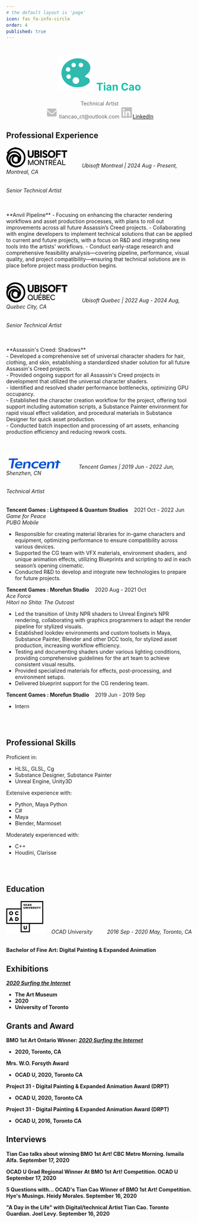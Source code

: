 ```yaml
---
# the default layout is 'page'
icon: fas fa-info-circle
order: 4
published: true 
---
```


<!-- > Add Markdown syntax content to file `_tabs/about.md`{: .filepath } and it will show up on this page.
{: .prompt-tip } -->


# <center><img src="/images/color-palette.svg" ><span style="color: #0fc2aa"> Tian Cao </span></center>
<center><span style="color: #666666"> Technical Artist</span></center>
<center><img src="/images/email-fill.svg"><span style="color: #666666"> tiancao_ct@outlook.com <img src="/images/linkedin.svg"><a href="https://www.linkedin.com/in/tian-cao-281096135/">LinkedIn</a> </span></center>

<!-- <html>
<style>
table, caption, tbody, tfoot, thead, tr, th, td {
    margin: 0;
    padding: 0;
    border: 0;
    outline: 0;
    font-size: 100%;
    vertical-align: baseline;
    background: transparent;
}
</style>
<body>
<center>
<table style="width:40%">
  <tr>
    <th>Company</th>
    <th>Contact</th>
    <th>Country</th>
  </tr>
</table>
</center>
</body>
</html> -->


## Professional Experience


###### <img src = "/images/Ubisoft_Montreal_Logo.png"> &nbsp;&nbsp;&nbsp;&nbsp;&nbsp;&nbsp;&nbsp;&nbsp; Ubisoft Montreal | 2024 Aug - Present, Montreal, CA

###### Senior Technical Artist <br/>
<br/>
**Anvil Pipeline**
- Focusing on enhancing the character rendering workflows and asset production processes, with plans to roll out improvements across all future Assassin’s Creed projects.
- Collaborating with engine developers to implement technical solutions that can be applied to current and future projects, with a focus on R&D and integrating new tools into the artists' workflows.
- Conduct early-stage research and comprehensive feasibility analysis—covering pipeline, performance, visual quality, and project compatibility—ensuring that technical solutions are in place before project mass production begins.

<!-- - Working on the character rendering\production pipeline improvements that will be applied in all the future projects developed with Anvil engine. -->

<br/>
<br/>


###### <img src = "/images/Ubisoft_Quebec_Logo.png"> &nbsp;&nbsp;&nbsp;&nbsp;&nbsp;&nbsp;&nbsp;&nbsp; Ubisoft Quebec | 2022 Aug - 2024 Aug, Quebec City, CA 

###### Senior Technical Artist <br/>
<br/>
**Assassin's Creed: Shadows** <br/>
- Developed a comprehensive set of universal character shaders for hair, clothing, and skin, establishing a standardized shader solution for all future Assassin's Creed projects.<br>
- Provided ongoing support for all Assassin's Creed projects in development that utilized the universal character shaders.<br>
- Identified and resolved shader performance bottlenecks, optimizing GPU occupancy.<br>
- Established the character creation workflow for the project, offering tool support including automation scripts, a Substance Painter environment for rapid visual effect validation, and procedural materials in Substance Designer for quick asset production.<br>
- Conducted batch inspection and processing of art assets, enhancing production efficiency and reducing rework costs.<br>
                
<br/>
<br/>

###### <img src = "/images/03_Tencent_English logo.png"> &nbsp;&nbsp;&nbsp;&nbsp;&nbsp;&nbsp;&nbsp;&nbsp; Tencent Games | 2019 Jun - 2022 Jun, Shenzhen, CN

###### Technical Artist <br/> 

**Tencent Games : Lightspeed & Quantum Studios** &nbsp;&nbsp; 2021 Oct - 2022 Jun <br/>
*Game for Peace*<br/>
*PUBG Mobile*<br/>
- Responsible for creating material libraries for in-game characters and equipment, optimizing performance to ensure compatibility across various devices.
- Supported the CG team with VFX materials, environment shaders, and unique animation effects, utilizing Blueprints and scripting to aid in each season’s opening cinematic.
- Conducted R&D to develop and integrate new technologies to prepare for future projects.


**Tencent Games : Morefun Studio** &nbsp;&nbsp; 2020 Aug - 2021 Oct <br/>
*Ace Force*<br/>
*Hitori no Shita: The Outcast* <br/>
- Led the transition of Unity NPR shaders to Unreal Engine’s NPR rendering, collaborating with graphics programmers to adapt the render pipeline for stylized visuals.
- Established lookdev environments and custom toolsets in Maya, Substance Painter, Blender and other DCC tools, for stylized asset production, increasing workflow efficiency.
- Testing and documenting shaders under various lighting conditions, providing comprehensive guidelines for the art team to achieve consistent visual results.
- Provided specialized materials for effects, post-processing, and environment setups.
- Delivered blueprint support for the CG rendering team.


**Tencent Games : Morefun Studio** &nbsp;&nbsp; 2019 Jun - 2019 Sep
- Intern

<br/>
<br/>

## Professional Skills

Proficient in:
- HLSL, GLSL, Cg<br>
- Substance Designer, Substance Painter<br>
- Unreal Engine, Unity3D <br>

Extensive experience with:
- Python, Maya Python<br>
- C#<br>
- Maya <br>
- Blender, Marmoset<br>

Moderately experienced with:
- C++<br>
- Houdini, Clarisse<br>

<br/>
<br/>

## Education

###### <img src = "/images/OCAD_University_Logo.png"> &nbsp;&nbsp; OCAD University &nbsp;&nbsp;&nbsp;&nbsp;&nbsp;&nbsp;&nbsp;&nbsp; 2016 Sep - 2020 May, Toronto, CA
**Bachelor of Fine Art: Digital Painting & Expanded Animation**

## Exhibitions

<b><i><a href="https://caoaurora.wixsite.com/surfingtheinternet">2020 Surfing the Internet</a></i>
- The Art Museum 
- 2020
- University of Toronto

## Grants and Award

**BMO 1st Art Ontario Winner**: <b><i><a href="https://caoaurora.wixsite.com/surfingtheinternet">2020 Surfing the Internet</a></i> 
- 2020, Toronto, CA

**Mrs. W.O. Forsyth Award**
- OCAD U, 2020, Toronto CA

**Project 31 - Digital Painting & Expanded Animation Award (DRPT)**
- OCAD U, 2020, Toronto CA

**Project 31 - Digital Painting & Expanded Animation Award (DRPT)**
- OCAD U, 2016, Toronto CA 


## Interviews

**Tian Cao talks about winning BMO 1st Art!** CBC Metro Morning. Ismaila Alfa. September 17, 2020

**OCAD U Grad Regional Winner At BMO 1st Art! Competition.** OCAD U September 17, 2020

**5 Questions with… OCAD's Tian Cao Winner of BMO 1st Art! Competition.** Hye's Musings. Heidy Morales. September 16, 2020

**"A Day in the Life" with Digital/technical Artist Tian Cao.** Toronto Guardian. Joel Levy. September 16, 2020


<br/>
<br/>
<br/>
<br/>
